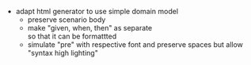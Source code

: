 
- adapt html generator to use simple domain model
  - preserve scenario body 
  - make "given, when, then" as separate <div/> so that it can be formattted
  - simulate "pre" with respective font and preserve spaces but allow "syntax high lighting"